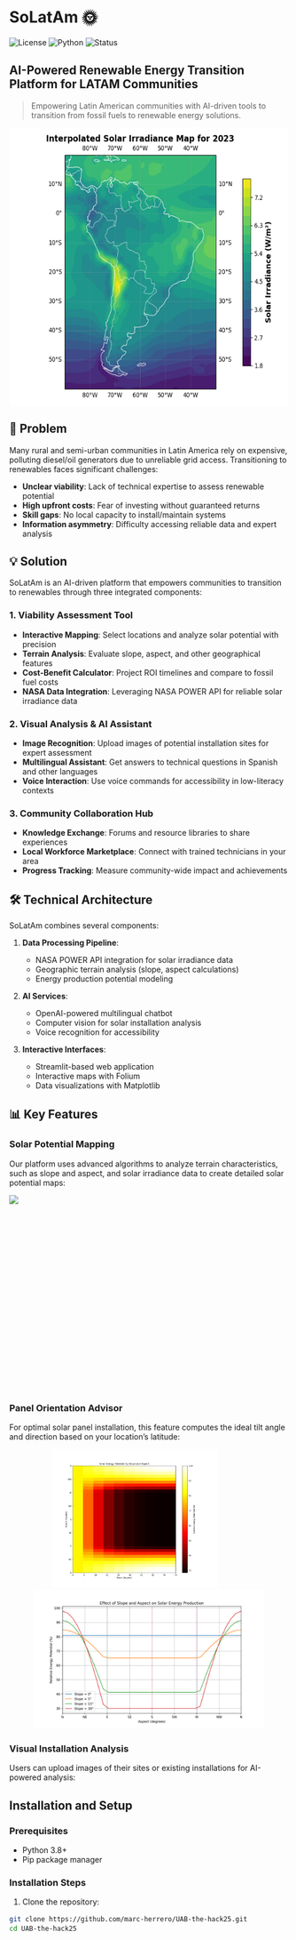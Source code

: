 # SoLatAm 🌞

![License](https://img.shields.io/badge/license-MIT-blue.svg)
![Python](https://img.shields.io/badge/python-3.8+-brightgreen.svg)
![Status](https://img.shields.io/badge/status-prototype-orange.svg)

## AI-Powered Renewable Energy Transition Platform for LATAM Communities

> Empowering Latin American communities with AI-driven tools to transition from fossil fuels to renewable energy solutions.

<img src="images/Interpolated-Solar-irradiance-LatAm.png" height=500 style="display: block; margin: auto">

## 🌟 Problem

Many rural and semi-urban communities in Latin America rely on expensive, polluting diesel/oil generators due to unreliable grid access. Transitioning to renewables faces significant challenges:

- **Unclear viability**: Lack of technical expertise to assess renewable potential
- **High upfront costs**: Fear of investing without guaranteed returns
- **Skill gaps**: No local capacity to install/maintain systems
- **Information asymmetry**: Difficulty accessing reliable data and expert analysis

## 💡 Solution

SoLatAm is an AI-driven platform that empowers communities to transition to renewables through three integrated components:

### 1. Viability Assessment Tool
- **Interactive Mapping**: Select locations and analyze solar potential with precision
- **Terrain Analysis**: Evaluate slope, aspect, and other geographical features
- **Cost-Benefit Calculator**: Project ROI timelines and compare to fossil fuel costs
- **NASA Data Integration**: Leveraging NASA POWER API for reliable solar irradiance data

### 2. Visual Analysis & AI Assistant
- **Image Recognition**: Upload images of potential installation sites for expert assessment
- **Multilingual Assistant**: Get answers to technical questions in Spanish and other languages
- **Voice Interaction**: Use voice commands for accessibility in low-literacy contexts

### 3. Community Collaboration Hub
- **Knowledge Exchange**: Forums and resource libraries to share experiences
- **Local Workforce Marketplace**: Connect with trained technicians in your area
- **Progress Tracking**: Measure community-wide impact and achievements

## 🛠️ Technical Architecture

SoLatAm combines several components:

1. **Data Processing Pipeline**:
   - NASA POWER API integration for solar irradiance data
   - Geographic terrain analysis (slope, aspect calculations)
   - Energy production potential modeling

2. **AI Services**:
   - OpenAI-powered multilingual chatbot
   - Computer vision for solar installation analysis
   - Voice recognition for accessibility

3. **Interactive Interfaces**:
   - Streamlit-based web application
   - Interactive maps with Folium
   - Data visualizations with Matplotlib

## 📊 Key Features

### Solar Potential Mapping

Our platform uses advanced algorithms to analyze terrain characteristics, such as slope and aspect, and solar irradiance data to create detailed solar potential maps:

<img src="images/terrain_solar_analysis_example.png" height=350 style="display: block; margin: auto">

### Panel Orientation Advisor

For optimal solar panel installation, this feature computes the ideal tilt angle and direction based on your location’s latitude:

<div style="text-align: center;">
    <img src="images/slope_aspect_energy_matrix.png" height="250" style="display: inline-block; margin-right: 50px;">
    <img src="images/slope_aspect_curves.png" height="250" style="display: inline-block;">
</div>

### Visual Installation Analysis

Users can upload images of their sites or existing installations for AI-powered analysis:

## Installation and Setup

### Prerequisites
- Python 3.8+
- Pip package manager

### Installation Steps

1. Clone the repository:
```bash
git clone https://github.com/marc-herrero/UAB-the-hack25.git
cd UAB-the-hack25
```
